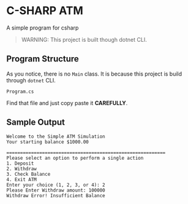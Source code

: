 # C-SHARP ATM

A simple program for csharp

> WARNING: This project is built though dotnet CLI.

## Program Structure

As you notice, there is no ```Main``` class. It is because this project is build through ```dotnet``` CLI.

```
Program.cs
```

Find that file and just copy paste it **CAREFULLY**. 

## Sample Output

```
Welcome to the Simple ATM Simulation
Your starting balance $1000.00

==========================================================
Please select an option to perform a single action
1. Deposit
2. Withdraw
3. Check Balance
4. Exit ATM
Enter your choice (1, 2, 3, or 4): 2
Please Enter Withdraw amount: 100000
Withdraw Error! Insufficient Balance
```
